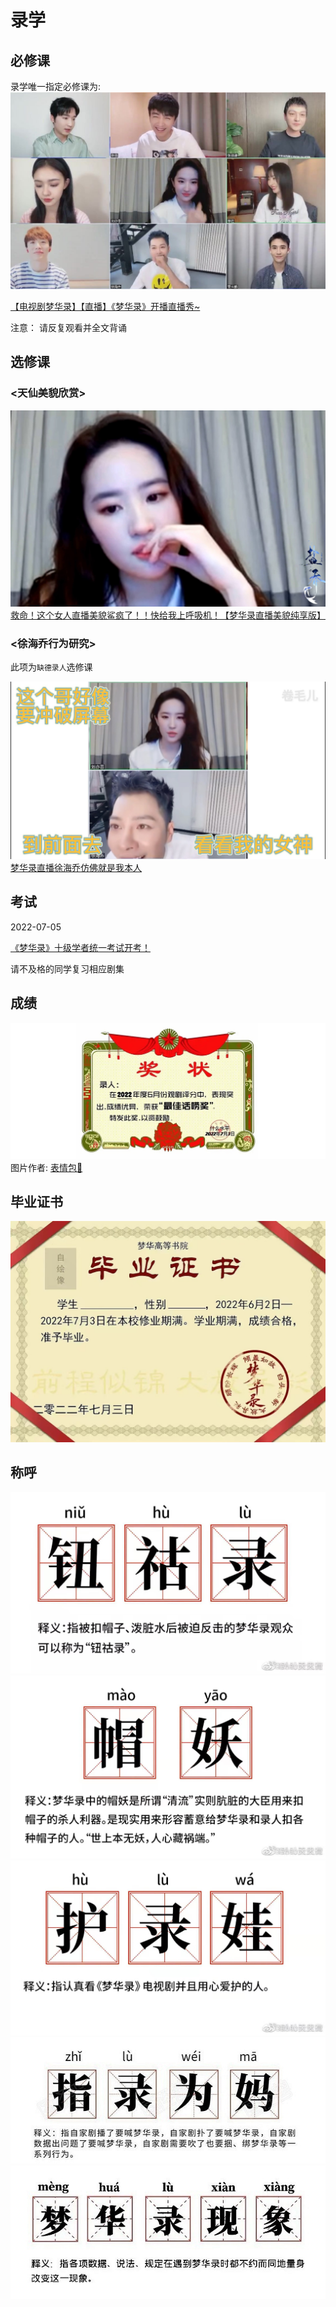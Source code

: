 # 录学

## 必修课

录学唯一指定必修课为:
![](/image/lu/live.jpg)

[【电视剧梦华录】【直播】《梦华录》开播直播秀~](https://www.bilibili.com/video/BV1pA4y1o7UE?share_source=copy_web&vd_source=f736773e8cd672da4192a42087bfe36c)

注意： 请反复观看并全文背诵

## 选修课

### <天仙美貌欣赏>

![](/image/lu/cc.jpg)
[救命！这个女人直播美貌鲨疯了！！快给我上呼吸机！【梦华录直播美貌纯享版】](https://www.bilibili.com/video/BV1La41177Ve?share_source=copy_web&vd_source=f736773e8cd672da4192a42087bfe36c)

### <徐海乔行为研究>

此项为`缺德录人`选修课

![](/image/lu/haiqiao.jpg)
[梦华录直播徐海乔仿佛就是我本人](https://www.bilibili.com/video/BV1er4y1G76v?share_source=copy_web)

## 考试

2022-07-05

[《梦华录》十级学者统一考试开考！](https://www.douban.com/group/topic/270227893/?_i=4572006PbKEZeM,4572039EBOLKYV)

请不及格的同学复习相应剧集

## 成绩

![](/image/lu/jiang.jpg)
图片作者: [表情包💬](https://www.douban.com/people/154836695/?_i=5720529Rn8heGv)

## 毕业证书

![](/image/lu/cert.jpg)

## 称呼

![](/image/lu/nhl.jpg)
![](/image/lu/maoyao.jpg)
![](/image/lu/huluwa.jpg)
![](/image/lu/luma.jpg)
![](/image/lu/xianx.jpg)
